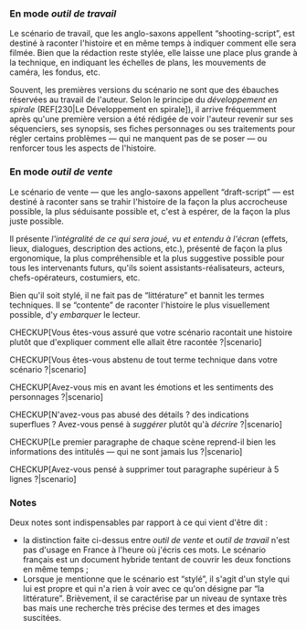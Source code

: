 <!-- Page: Les deux modes du scénario -->

### En mode *outil de travail*

Le scénario de travail, que les anglo-saxons appellent “shooting-script”,  est destiné à raconter l'histoire et en même temps à indiquer comment elle sera filmée. Bien que la rédaction reste stylée, elle laisse une place plus grande à la technique, en indiquant les échelles de plans, les mouvements de caméra, les fondus, etc.

Souvent, les premières versions du scénario ne sont que des ébauches réservées au travail de l'auteur. Selon le principe du *développement en spirale* (REF[230|Le Développement en spirale]), il arrive fréquemment après qu'une première version a été rédigée de voir l'auteur revenir sur ses séquenciers, ses synopsis, ses fiches personnages ou ses traitements pour régler certains problèmes — qui ne manquent pas de se poser — ou renforcer tous les aspects de l'histoire.

### En mode *outil de vente*

Le scénario de vente — que les anglo-saxons appellent “draft-script” — est destiné à raconter sans se trahir l'histoire de la façon la plus accrocheuse possible, la plus séduisante possible et, c'est à espérer, de la façon la plus juste possible.

Il présente *l'intégralité de ce qui sera joué, vu et entendu à l'écran* (effets, lieux, dialogues, description des actions, etc.), présenté de façon la plus ergonomique, la plus compréhensible et la plus suggestive possible pour tous les intervenants futurs, qu'ils soient assistants-réalisateurs, acteurs, chefs-opérateurs, costumiers, etc.

Bien qu'il soit stylé, il ne fait pas de “littérature” et bannit les termes techniques. Il se “contente” de raconter l'histoire le plus visuellement possible, d'y *embarquer* le lecteur.

CHECKUP[Vous êtes-vous assuré que votre scénario racontait une histoire plutôt que d'expliquer comment elle allait être racontée ?|scenario]

CHECKUP[Vous êtes-vous abstenu de tout terme technique dans votre scénario ?|scenario]

CHECKUP[Avez-vous mis en avant les émotions et les sentiments des personnages ?|scenario]

CHECKUP[N'avez-vous pas abusé des détails ? des indications superflues ? Avez-vous pensé à *suggérer* plutôt qu'à *décrire* ?|scenario]

CHECKUP[Le premier paragraphe de chaque scène reprend-il bien les informations des intitulés — qui ne sont jamais lus ?|scenario]

CHECKUP[Avez-vous pensé à supprimer tout paragraphe supérieur à 5 lignes ?|scenario] 

### Notes

Deux notes sont indispensables par rapport à ce qui vient d'être dit :

* la distinction faite ci-dessus entre *outil de vente* et *outil de travail* n'est pas d'usage en France à l'heure où j'écris ces mots. Le scénario français est un document hybride tentant de couvrir les deux fonctions en même temps ;
* Lorsque je mentionne que le scénario est “stylé”, il s'agit d'un style qui lui est propre et qui n'a rien à voir avec ce qu'on désigne par “la littérature”. Brièvement, il se caractérise par un niveau de syntaxe très bas mais une recherche très précise des termes et des images suscitées.
